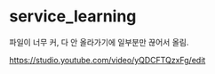 # service_learning

파일이 너무 커, 다 안 올라가기에 일부분만 끊어서 올림.

[https://studio.youtube.com/video/yQDCFTQzxFg/edit
](https://www.youtube.com/watch?v=yQDCFTQzxFg)
